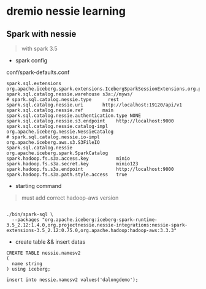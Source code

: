 # dremio nessie learning


##  Spark with nessie  

> with spark 3.5

* spark config

conf/spark-defaults.conf

```code
spark.sql.extensions               org.apache.iceberg.spark.extensions.IcebergSparkSessionExtensions,org.projectnessie.spark.extensions.NessieSparkSessionExtensions
spark.sql.catalog.nessie.warehouse s3a://myws/   
# spark.sql.catalog.nessie.type      rest
spark.sql.catalog.nessie.uri       http://localhost:19120/api/v1
spark.sql.catalog.nessie.ref       main
spark.sql.catalog.nessie.authentication.type NONE
spark.sql.catalog.nessie.s3.endpoint    http://localhost:9000
spark.sql.catalog.nessie.catalog-impl   org.apache.iceberg.nessie.NessieCatalog
# spark.sql.catalog.nessie.io-impl       org.apache.iceberg.aws.s3.S3FileIO
spark.sql.catalog.nessie               org.apache.iceberg.spark.SparkCatalog
spark.hadoop.fs.s3a.access.key          minio
spark.hadoop.fs.s3a.secret.key          minio123
spark.hadoop.fs.s3a.endpoint            http://localhost:9000
spark.hadoop.fs.s3a.path.style.access   true
```

* starting command

> must add correct hadoop-aws version

```code

./bin/spark-sql \
  --packages "org.apache.iceberg:iceberg-spark-runtime-3.5_2.12:1.4.0,org.projectnessie.nessie-integrations:nessie-spark-extensions-3.5_2.12:0.75.0,org.apache.hadoop:hadoop-aws:3.3.3"
```

* create table && insert datas

```code
CREATE TABLE nessie.namesv2
(
  name string
) using iceberg;

insert into nessie.namesv2 values('dalongdemo');

```

